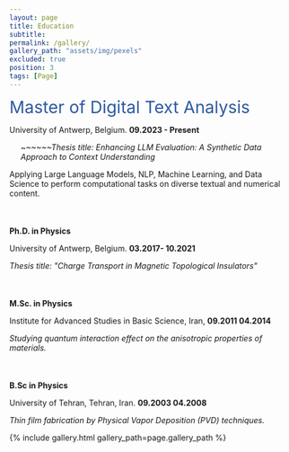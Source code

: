 ```yaml
---
layout: page
title: Education
subtitle: 
permalink: /gallery/
gallery_path: "assets/img/pexels"
excluded: true
position: 3
tags: [Page]
---
```

<span style="font-size:30px; color: rgba(46, 89, 160,1);">Master of Digital Text Analysis</span>
<p style="margin-top: 0px;">
  University of Antwerp, Belgium. <strong>09.2023 - Present</strong>
</p>
<p style="margin-top: 0px; margin-left: 20px;">
  <em>~~~~~~Thesis title: Enhancing LLM Evaluation: A Synthetic Data Approach to Context Understanding</em>
</p>
<p style="margin-top: 0px;">
  Applying Large Language Models, NLP, Machine Learning, and Data Science to perform computational tasks on diverse textual and numerical content.
</p>

<!-- Extra space -->
<p style="margin-bottom: 50px;"></p>

<p>
  <strong>Ph.D. in Physics</strong>
</p>
<p>
  University of Antwerp, Belgium. <strong>03.2017- 10.2021</strong>
</p>
<p>
  <em>Thesis title: "Charge Transport in Magnetic Topological Insulators"</em>
</p>

<!-- Extra space -->
<p style="margin-bottom: 50px;"></p>

<p>
  <strong>M.Sc. in Physics</strong>
</p>
<p>
  Institute for Advanced Studies in Basic Science, Iran, <strong>09.2011 04.2014</strong>
</p>
<p>
  <em>Studying quantum interaction effect on the anisotropic properties of materials.</em>
</p>

<!-- Extra space -->
<p style="margin-bottom: 50px;"></p>

<p>
  <strong>B.Sc in Physics</strong>
</p>
<p>
  University of Tehran, Tehran, Iran. <strong>09.2003 04.2008</strong>
</p>
<p>
  <em>Thin film fabrication by Physical Vapor Deposition (PVD) techniques.</em>
</p>


{% include gallery.html gallery_path=page.gallery_path %}
